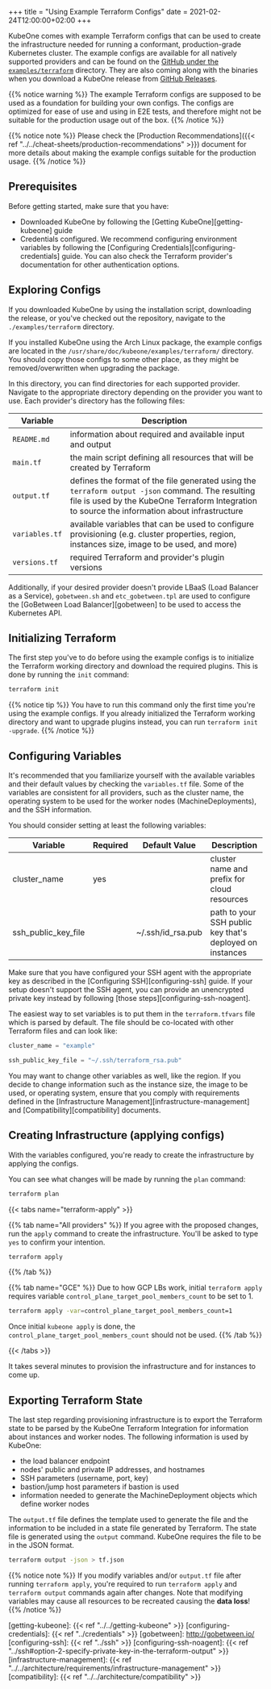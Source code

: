 +++
title = "Using Example Terraform Configs"
date = 2021-02-24T12:00:00+02:00
+++

KubeOne comes with example Terraform configs that can be used to create the
infrastructure needed for running a conformant, production-grade Kubernetes
cluster. The example configs are available for all natively supported
providers and can be found on the
[GitHub under the `examples/terraform`][terraform-configs-github]
directory. They are also coming along with the binaries when you download a
KubeOne release from [GitHub Releases][github-releases].

{{% notice warning %}}
The example Terraform configs are supposed to be used as a foundation for
building your own configs. The configs are optimized for ease of use and
using in E2E tests, and therefore might not be suitable for the production
usage out of the box.
{{% /notice %}}

{{% notice note %}}
Please check the
[Production Recommendations]({{< ref "../../cheat-sheets/production-recommendations" >}})
document for more details about making the example configs suitable for
the production usage.
{{% /notice %}}

## Prerequisites

Before getting started, make sure that you have:

* Downloaded KubeOne by following the [Getting KubeOne][getting-kubeone] guide
* Credentials configured. We recommend configuring environment variables by
  following the [Configuring Credentials][configuring-credentials] guide.
  You can also check the Terraform provider's documentation for other
  authentication options.

## Exploring Configs

If you downloaded KubeOne by using the installation script, downloading the
release, or you've checked out the repository, navigate to the
`./examples/terraform` directory.

If you installed KubeOne using the Arch Linux
package, the example configs are located in the
`/usr/share/doc/kubeone/examples/terraform/` directory. You should copy those
configs to some other place, as they might be removed/overwritten when
upgrading the package.

In this directory, you can find directories for each supported provider.
Navigate to the appropriate directory depending on the provider you want to
use. Each provider's directory has the following files:

| Variable       | Description                                                                                                                                                                                         |
| -------------- | --------------------------------------------------------------------------------------------------------------------------------------------------------------------------------------------------- |
| `README.md`    | information about required and available input and output                                                                                                                                           |
| `main.tf`      | the main script defining all resources that will be created by Terraform                                                                                                                            |
| `output.tf`    | defines the format of the file generated using the `terraform output -json` command. The resulting file is used by the KubeOne Terraform Integration to source the information about infrastructure |
| `variables.tf` | available variables that can be used to configure provisioning (e.g. cluster properties, region, instances size, image to be used, and more)                                                        |
| `versions.tf`  | required Terraform and provider's plugin versions                                                                                                                                                   |

Additionally, if your desired provider doesn't provide LBaaS (Load Balancer as
a Service), `gobetween.sh` and `etc_gobetween.tpl` are used to configure the
[GoBetween Load Balancer][gobetween] to be used to access the Kubernetes API.

## Initializing Terraform

The first step you've to do before using the example configs is to initialize
the Terraform working directory and download the required plugins.
This is done by running the `init` command:

```bash
terraform init
```

{{% notice tip %}}
You have to run this command only the first time you're using the example
configs. If you already initialized the Terraform working directory and want to
upgrade plugins instead, you can run `terraform init -upgrade`.
{{% /notice %}}

## Configuring Variables

It's recommended that you familiarize yourself with the available variables and
their default values by checking the `variables.tf` file. Some of the variables
are consistent for all providers, such as the cluster name, the operating
system to be used for the worker nodes (MachineDeployments), and the SSH
information.

You should consider setting at least the following variables:

| Variable            | Required | Default Value     | Description                                              |
| ------------------- | -------- | ----------------- | -------------------------------------------------------- |
| cluster_name        | yes      |                   | cluster name and prefix for cloud resources              |
| ssh_public_key_file |          | ~/.ssh/id_rsa.pub | path to your SSH public key that's deployed on instances |

Make sure that you have configured your SSH agent with the appropriate key as
described in the [Configuring SSH][configuring-ssh] guide. If your setup
doesn't support the SSH agent, you can provide an unencrypted private key
instead by following [those steps][configuring-ssh-noagent].

The easiest way to set variables is to put them in the `terraform.tfvars` file
which is parsed by default. The file should be co-located with other Terraform
files and can look like:

```terraform
cluster_name = "example"

ssh_public_key_file = "~/.ssh/terraform_rsa.pub"
```

You may want to change other variables as well, like the region.
If you decide to change information such as the instance size, the image
to be used, or operating system, ensure that you comply with requirements
defined in the [Infrastructure Management][infrastructure-management]
and [Compatibility][compatibility] documents.

## Creating Infrastructure (applying configs)

With the variables configured, you're ready to create the infrastructure by
applying the configs.

You can see what changes will be made by running the `plan` command:

```bash
terraform plan
```

{{< tabs name="terraform-apply" >}}

{{% tab name="All providers" %}}
If you agree with the proposed changes, run the `apply` command to create
the infrastructure. You'll be asked to type `yes` to confirm your intention.

```bash
terraform apply
```

{{% /tab %}}

{{% tab name="GCE" %}}
Due to how GCP LBs work, initial `terraform apply` requires variable
`control_plane_target_pool_members_count` to be set to 1.

```bash
terraform apply -var=control_plane_target_pool_members_count=1
```

Once initial `kubeone apply` is done, the `control_plane_target_pool_members_count` should not be
used.
{{% /tab %}}

{{< /tabs >}}

It takes several minutes to provision the infrastructure and for instances to
come up.

## Exporting Terraform State

The last step regarding provisioning infrastructure is to export the Terraform
state to be parsed by the KubeOne Terraform Integration for information about
instances and worker nodes. The following information is used by KubeOne:

* the load balancer endpoint
* nodes' public and private IP addresses, and hostnames
* SSH parameters (username, port, key)
* bastion/jump host parameters if bastion is used
* information needed to generate the MachineDeployment objects which define
  worker nodes

The `output.tf` file defines the template used to generate the file and the
information to be included in a state file generated by Terraform.
The state file is generated using the `output` command. KubeOne requires the
file to be in the JSON format.

```bash
terraform output -json > tf.json
```

{{% notice note %}}
If you modify variables and/or `output.tf` file after running
`terraform apply`, you're required to run `terraform apply` and
`terraform output` commands again after changes. Note that modifying variables
may cause all resources to be recreated causing the **data loss**!
{{% /notice %}}

[terraform-configs-github]: https://github.com/kubermatic/kubeone/tree/release/v1.9/examples/terraform
[github-releases]: https://github.com/kubermatic/kubeone/releases
[getting-kubeone]: {{< ref "../../getting-kubeone" >}}
[configuring-credentials]: {{< ref "../credentials" >}}
[gobetween]: <http://gobetween.io/>
[configuring-ssh]: {{< ref "../ssh" >}}
[configuring-ssh-noagent]: {{< ref "../ssh#option-2-specify-private-key-in-the-terraform-output" >}}
[infrastructure-management]: {{< ref "../../architecture/requirements/infrastructure-management" >}}
[compatibility]: {{< ref "../../architecture/compatibility" >}}
